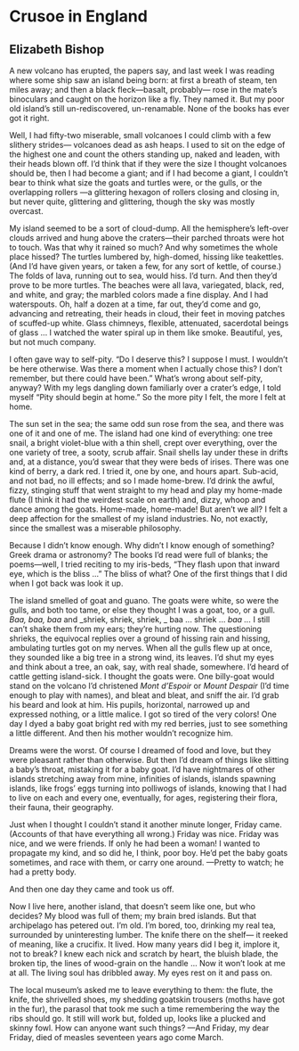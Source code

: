 # Crusoe in England
## Elizabeth Bishop
A new volcano has erupted,
the papers say, and last week I was reading
where some ship saw an island being born:
at first a breath of steam, ten miles away;
and then a black fleck—basalt, probably—
rose in the mate’s binoculars
and caught on the horizon like a fly.
They named it. But my poor old island’s still
un-rediscovered, un-renamable.
None of the books has ever got it right.

Well, I had fifty-two
miserable, small volcanoes I could climb
with a few slithery strides—
volcanoes dead as ash heaps.
I used to sit on the edge of the highest one
and count the others standing up,
naked and leaden, with their heads blown off.
I’d think that if they were the size
I thought volcanoes should be, then I had
become a giant;
and if I had become a giant,
I couldn’t bear to think what size
the goats and turtles were,
or the gulls, or the overlapping rollers
—a glittering hexagon of rollers
closing and closing in, but never quite,
glittering and glittering, though the sky
was mostly overcast.

My island seemed to be
a sort of cloud-dump. All the hemisphere’s
left-over clouds arrived and hung
above the craters—their parched throats
were hot to touch.
Was that why it rained so much?
And why sometimes the whole place hissed?
The turtles lumbered by, high-domed,
hissing like teakettles.
(And I’d have given years, or taken a few,
for any sort of kettle, of course.)
The folds of lava, running out to sea,
would hiss. I’d turn. And then they’d prove
to be more turtles.
The beaches were all lava, variegated,
black, red, and white, and gray;
the marbled colors made a fine display.
And I had waterspouts. Oh,
half a dozen at a time, far out,
they’d come and go, advancing and retreating,
their heads in cloud, their feet in moving patches
of scuffed-up white.
Glass chimneys, flexible, attenuated,
sacerdotal beings of glass ... I watched
the water spiral up in them like smoke.
Beautiful, yes, but not much company.

I often gave way to self-pity.
“Do I deserve this? I suppose I must.
I wouldn’t be here otherwise. Was there
a moment when I actually chose this?
I don’t remember, but there could have been.”
What’s wrong about self-pity, anyway?
With my legs dangling down familiarly
over a crater’s edge, I told myself
“Pity should begin at home.” So the more
pity I felt, the more I felt at home.

The sun set in the sea; the same odd sun
rose from the sea,
and there was one of it and one of me.
The island had one kind of everything:
one tree snail, a bright violet-blue
with a thin shell, crept over everything,
over the one variety of tree,
a sooty, scrub affair.
Snail shells lay under these in drifts
and, at a distance,
you’d swear that they were beds of irises.
There was one kind of berry, a dark red.
I tried it, one by one, and hours apart.
Sub-acid, and not bad, no ill effects;
and so I made home-brew. I’d drink
the awful, fizzy, stinging stuff
that went straight to my head
and play my home-made flute
(I think it had the weirdest scale on earth)
and, dizzy, whoop and dance among the goats.
Home-made, home-made! But aren’t we all?
I felt a deep affection for
the smallest of my island industries.
No, not exactly, since the smallest was
a miserable philosophy.

Because I didn’t know enough.
Why didn’t I know enough of something?
Greek drama or astronomy? The books
I’d read were full of blanks;
the poems—well, I tried
reciting to my iris-beds,
“They flash upon that inward eye,
which is the bliss ...” The bliss of what?
One of the first things that I did
when I got back was look it up.

The island smelled of goat and guano.
The goats were white, so were the gulls,
and both too tame, or else they thought
I was a goat, too, or a gull.
 _Baa, baa, baa_ and _shriek, shriek, shriek,
_
baa ... shriek ... _baa_ _..._ I still can’t shake
them from my ears; they’re hurting now.
The questioning shrieks, the equivocal replies
over a ground of hissing rain
and hissing, ambulating turtles
got on my nerves.
When all the gulls flew up at once, they sounded
like a big tree in a strong wind, its leaves.
I’d shut my eyes and think about a tree,
an oak, say, with real shade, somewhere.
I’d heard of cattle getting island-sick.
I thought the goats were.
One billy-goat would stand on the volcano
I’d christened _Mont d’Espoir_ or _Mount Despair_
(I’d time enough to play with names),
and bleat and bleat, and sniff the air.
I’d grab his beard and look at him.
His pupils, horizontal, narrowed up
and expressed nothing, or a little malice.
I got so tired of the very colors!
One day I dyed a baby goat bright red
with my red berries, just to see
something a little different.
And then his mother wouldn’t recognize him.

Dreams were the worst. Of course I dreamed of food
and love, but they were pleasant rather
than otherwise. But then I’d dream of things
like slitting a baby’s throat, mistaking it
for a baby goat. I’d have
nightmares of other islands
stretching away from mine, infinities
of islands, islands spawning islands,
like frogs’ eggs turning into polliwogs
of islands, knowing that I had to live
on each and every one, eventually,
for ages, registering their flora,
their fauna, their geography.

Just when I thought I couldn’t stand it
another minute longer, Friday came.
(Accounts of that have everything all wrong.)
Friday was nice.
Friday was nice, and we were friends.
If only he had been a woman!
I wanted to propagate my kind,
and so did he, I think, poor boy.
He’d pet the baby goats sometimes,
and race with them, or carry one around.
—Pretty to watch; he had a pretty body.

And then one day they came and took us off.

Now I live here, another island,
that doesn’t seem like one, but who decides?
My blood was full of them; my brain
bred islands. But that archipelago
has petered out. I’m old.
I’m bored, too, drinking my real tea,
surrounded by uninteresting lumber.
The knife there on the shelf—
it reeked of meaning, like a crucifix.
It lived. How many years did I
beg it, implore it, not to break?
I knew each nick and scratch by heart,
the bluish blade, the broken tip,
the lines of wood-grain on the handle ...
Now it won’t look at me at all.
The living soul has dribbled away.
My eyes rest on it and pass on.

The local museum’s asked me to
leave everything to them:
the flute, the knife, the shrivelled shoes,
my shedding goatskin trousers
(moths have got in the fur),
the parasol that took me such a time
remembering the way the ribs should go.
It still will work but, folded up,
looks like a plucked and skinny fowl.
How can anyone want such things?
—And Friday, my dear Friday, died of measles
seventeen years ago come March.